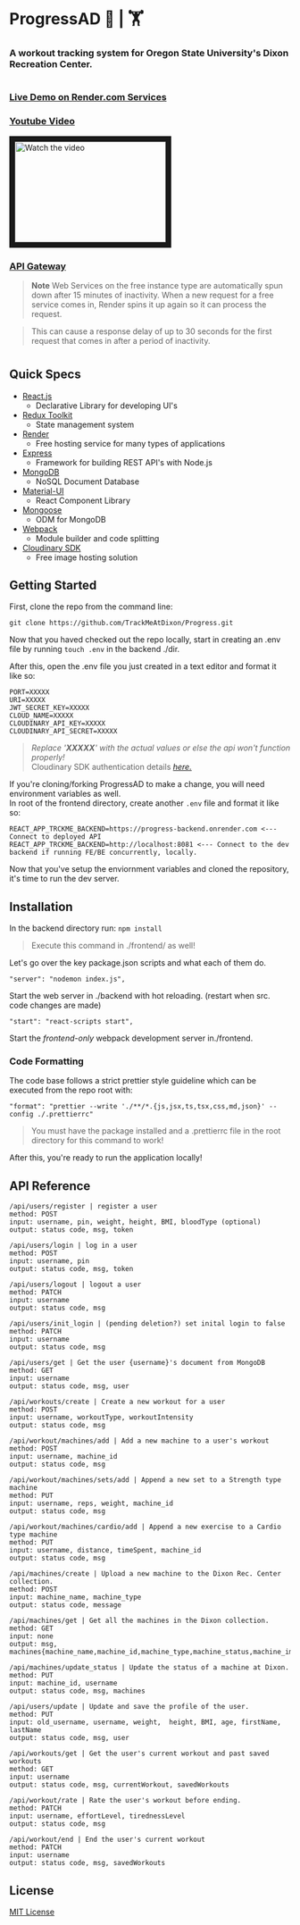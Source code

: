 # ProgressAD 🏃 | 🏋️

### A workout tracking system for Oregon State University's Dixon Recreation Center.


#
### [Live Demo on Render.com Services](https://trackmedixon.onrender.com/)

### [Youtube Video](https://www.youtube.com/watch?v=B000yfQR0xM)

<a href="https://www.youtube.com/watch?v=B000yfQR0xM" target="_blank">
 <img src="http://img.youtube.com/vi/B000yfQR0xM/maxresdefault.jpg" alt="Watch the video" width="270" height="180" border="10" />
</a>

### [API Gateway](https://progress-backend.onrender.com/api) 

> **Note** Web Services on the free instance type are automatically spun down after 15 minutes of inactivity. When a new request for a free service comes in, Render spins it up again so it can process the request.

>This can cause a response delay of up to 30 seconds for the first request that comes in after a period of inactivity.

#

## Quick Specs

- [React.js](https://reactjs.org/)
  - Declarative Library for developing UI's
- [Redux Toolkit](https://redux-toolkit.js.org/)
  - State management system
- [Render](https://render.com/)
  - Free hosting service for many types of applications
- [Express](https://expressjs.com/)
  - Framework for building REST API's with Node.js
- [MongoDB](https://www.mongodb.com/what-is-mongodb)
  - NoSQL Document Database
- [Material-UI](https://mui.com/)
  - React Component Library
- [Mongoose](https://mongoosejs.com/)
  - ODM for MongoDB
- [Webpack](https://webpack.js.org/)
  - Module builder and code splitting
- [Cloudinary SDK](https://cloudinary.com/documentation/node_integration)
  - Free image hosting solution

## Getting Started

First, clone the repo from the command line:

    git clone https://github.com/TrackMeAtDixon/Progress.git

Now that you haved checked out the repo locally, start in creating an .env file by running `touch .env` in the backend ./dir.

After this, open the .env file you just created in a text editor and format it like so:

```
PORT=XXXXX
URI=XXXXX
JWT_SECRET_KEY=XXXXX
CLOUD_NAME=XXXXX
CLOUDINARY_API_KEY=XXXXX
CLOUDINARY_API_SECRET=XXXXX
```

> _Replace '**XXXXX**' with the actual values or else the api won't function properly!_  <br>Cloudinary SDK authentication details _[here.](https://cloudinary.com/documentation/node_integration#setting_configuration_parameters_globally)_

If you're cloning/forking ProgressAD to make a change, you will need environment variables as well. 
<br>In root of the frontend directory, create another `.env` file and format it like so:

```
REACT_APP_TRCKME_BACKEND=https://progress-backend.onrender.com <--- Connect to deployed API
REACT_APP_TRCKME_BACKEND=http://localhost:8081 <--- Connect to the dev backend if running FE/BE concurrently, locally. 
```

Now that you've setup the enviornment variables and cloned the repository, it's time to run the dev server.

## Installation

In the backend directory run:
`npm install`

> Execute this command in ./frontend/ as well!

Let's go over the key package.json scripts and what each of them do.

    "server": "nodemon index.js",

Start the web server in ./backend with hot reloading. (restart when src. code changes are made)

    "start": "react-scripts start",

Start the _frontend-only_ webpack development server in./frontend.

### Code Formatting

The code base follows a strict prettier style guideline which can be executed from the repo root with:

    "format": "prettier --write './**/*.{js,jsx,ts,tsx,css,md,json}' --config ./.prettierrc"

> You must have the package installed and a .prettierrc file in the root directory for this command to work!

After this, you're ready to run the application locally!

## API Reference

```
/api/users/register | register a user
method: POST
input: username, pin, weight, height, BMI, bloodType (optional)
output: status code, msg, token

/api/users/login | log in a user
method: POST
input: username, pin
output: status code, msg, token

/api/users/logout | logout a user
method: PATCH
input: username
output: status code, msg

/api/users/init_login | (pending deletion?) set inital login to false
method: PATCH
input: username
output: status code, msg

/api/users/get | Get the user {username}'s document from MongoDB
method: GET
input: username
output: status code, msg, user

/api/workouts/create | Create a new workout for a user
method: POST
input: username, workoutType, workoutIntensity
output: status code, msg

/api/workout/machines/add | Add a new machine to a user's workout
method: POST
input: username, machine_id
output: status code, msg

/api/workout/machines/sets/add | Append a new set to a Strength type machine
method: PUT
input: username, reps, weight, machine_id
output: status code, msg

/api/workout/machines/cardio/add | Append a new exercise to a Cardio type machine
method: PUT
input: username, distance, timeSpent, machine_id
output: status code, msg

/api/machines/create | Upload a new machine to the Dixon Rec. Center collection.
method: POST
input: machine_name, machine_type
output: status code, message

/api/machines/get | Get all the machines in the Dixon collection.
method: GET
input: none
output: msg,
machines{machine_name,machine_id,machine_type,machine_status,machine_image}

/api/machines/update_status | Update the status of a machine at Dixon.
method: PUT
input: machine_id, username
output: status code, msg, machines

/api/users/update | Update and save the profile of the user.
method: PUT
input: old_username, username, weight,  height, BMI, age, firstName, lastName
output: status code, msg, user

/api/workouts/get | Get the user's current workout and past saved workouts
method: GET
input: username
output: status code, msg, currentWorkout, savedWorkouts

/api/workout/rate | Rate the user's workout before ending.
method: PATCH
input: username, effortLevel, tirednessLevel
output: status code, msg

/api/workout/end | End the user's current workout
method: PATCH
input: username
output: status code, msg, savedWorkouts
```

## License

[MIT License](https://github.com/TrackMeAtDixon/Progress/blob/b75e580fddd1230dc5a1d11b29407203ef10aca2/LICENSE.txt)
